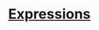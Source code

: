 # **[Expressions](https://colab.research.google.com/drive/1jRcxu6RqVg2okSnMLURWDDJdFdxvqjA3#scrollTo=uSCAI-DYe00P)**
